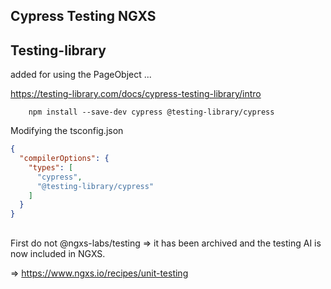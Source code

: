 ## Cypress Testing NGXS

## Testing-library

added for using the PageObject ...

https://testing-library.com/docs/cypress-testing-library/intro

        npm install --save-dev cypress @testing-library/cypress

Modifying the tsconfig.json

````json
{
  "compilerOptions": {
    "types": [
      "cypress",
      "@testing-library/cypress"
    ]
  }
}
````

##    

First do not @ngxs-labs/testing => it has been archived and the testing AI is now included in NGXS.

=> https://www.ngxs.io/recipes/unit-testing




